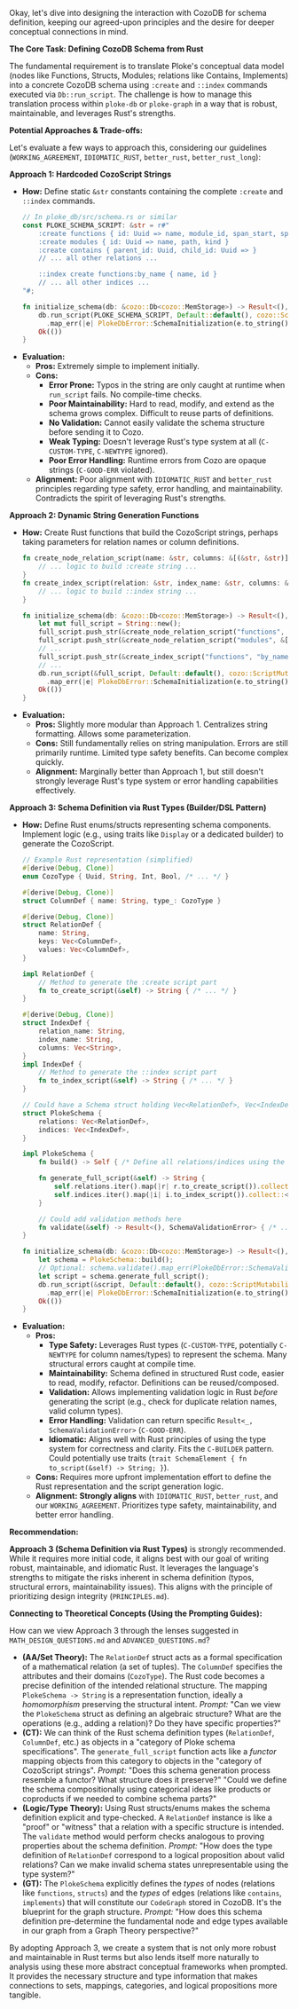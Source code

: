 Okay, let's dive into designing the interaction with CozoDB for schema definition, keeping our agreed-upon principles and the desire for deeper conceptual connections in mind.

**The Core Task: Defining CozoDB Schema from Rust**

The fundamental requirement is to translate Ploke's conceptual data model (nodes like Functions, Structs, Modules; relations like Contains, Implements) into a concrete CozoDB schema using `:create` and `::index` commands executed via `Db::run_script`. The challenge is how to manage this translation process within `ploke-db` or `ploke-graph` in a way that is robust, maintainable, and leverages Rust's strengths.

**Potential Approaches & Trade-offs:**

Let's evaluate a few ways to approach this, considering our guidelines (`WORKING_AGREEMENT`, `IDIOMATIC_RUST`, `better_rust`, `better_rust_long`):

**Approach 1: Hardcoded CozoScript Strings**

*   **How:** Define static `&str` constants containing the complete `:create` and `::index` commands.
    ```rust
    // In ploke_db/src/schema.rs or similar
    const PLOKE_SCHEMA_SCRIPT: &str = r#"
        :create functions { id: Uuid => name, module_id, span_start, span_end }
        :create modules { id: Uuid => name, path, kind }
        :create contains { parent_id: Uuid, child_id: Uuid => }
        // ... all other relations ...

        ::index create functions:by_name { name, id }
        // ... all other indices ...
    "#;

    fn initialize_schema(db: &cozo::Db<cozo::MemStorage>) -> Result<(), PlokeDbError> {
        db.run_script(PLOKE_SCHEMA_SCRIPT, Default::default(), cozo::ScriptMutability::Mutable)
          .map_err(|e| PlokeDbError::SchemaInitialization(e.to_string()))?; // Basic error wrapping
        Ok(())
    }
    ```
*   **Evaluation:**
    *   **Pros:** Extremely simple to implement initially.
    *   **Cons:**
        *   **Error Prone:** Typos in the string are only caught at runtime when `run_script` fails. No compile-time checks.
        *   **Poor Maintainability:** Hard to read, modify, and extend as the schema grows complex. Difficult to reuse parts of definitions.
        *   **No Validation:** Cannot easily validate the schema structure before sending it to Cozo.
        *   **Weak Typing:** Doesn't leverage Rust's type system at all (`C-CUSTOM-TYPE`, `C-NEWTYPE` ignored).
        *   **Poor Error Handling:** Runtime errors from Cozo are opaque strings (`C-GOOD-ERR` violated).
    *   **Alignment:** Poor alignment with `IDIOMATIC_RUST` and `better_rust` principles regarding type safety, error handling, and maintainability. Contradicts the spirit of leveraging Rust's strengths.

**Approach 2: Dynamic String Generation Functions**

*   **How:** Create Rust functions that build the CozoScript strings, perhaps taking parameters for relation names or column definitions.
    ```rust
    fn create_node_relation_script(name: &str, columns: &[(&str, &str)]) -> String {
        // ... logic to build :create string ...
    }
    fn create_index_script(relation: &str, index_name: &str, columns: &[&str]) -> String {
        // ... logic to build ::index string ...
    }

    fn initialize_schema(db: &cozo::Db<cozo::MemStorage>) -> Result<(), PlokeDbError> {
        let mut full_script = String::new();
        full_script.push_str(&create_node_relation_script("functions", &[("id", "Uuid"), ("name", "String"), /*...*/]));
        full_script.push_str(&create_node_relation_script("modules", &[/*...*/]));
        // ...
        full_script.push_str(&create_index_script("functions", "by_name", &["name", "id"]));
        // ...
        db.run_script(&full_script, Default::default(), cozo::ScriptMutability::Mutable)
          .map_err(|e| PlokeDbError::SchemaInitialization(e.to_string()))?;
        Ok(())
    }
    ```
*   **Evaluation:**
    *   **Pros:** Slightly more modular than Approach 1. Centralizes string formatting. Allows some parameterization.
    *   **Cons:** Still fundamentally relies on string manipulation. Errors are still primarily runtime. Limited type safety benefits. Can become complex quickly.
    *   **Alignment:** Marginally better than Approach 1, but still doesn't strongly leverage Rust's type system or error handling capabilities effectively.

**Approach 3: Schema Definition via Rust Types (Builder/DSL Pattern)**

*   **How:** Define Rust enums/structs representing schema components. Implement logic (e.g., using traits like `Display` or a dedicated builder) to generate the CozoScript.
    ```rust
    // Example Rust representation (simplified)
    #[derive(Debug, Clone)]
    enum CozoType { Uuid, String, Int, Bool, /* ... */ }

    #[derive(Debug, Clone)]
    struct ColumnDef { name: String, type_: CozoType }

    #[derive(Debug, Clone)]
    struct RelationDef {
        name: String,
        keys: Vec<ColumnDef>,
        values: Vec<ColumnDef>,
    }

    impl RelationDef {
        // Method to generate the :create script part
        fn to_create_script(&self) -> String { /* ... */ }
    }

    #[derive(Debug, Clone)]
    struct IndexDef {
        relation_name: String,
        index_name: String,
        columns: Vec<String>,
    }
    impl IndexDef {
        // Method to generate the ::index script part
        fn to_index_script(&self) -> String { /* ... */ }
    }

    // Could have a Schema struct holding Vec<RelationDef>, Vec<IndexDef>
    struct PlokeSchema {
        relations: Vec<RelationDef>,
        indices: Vec<IndexDef>,
    }

    impl PlokeSchema {
        fn build() -> Self { /* Define all relations/indices using the structs */ }

        fn generate_full_script(&self) -> String {
            self.relations.iter().map(|r| r.to_create_script()).collect::<Vec<_>>().join("\n") + "\n" +
            self.indices.iter().map(|i| i.to_index_script()).collect::<Vec<_>>().join("\n")
        }

        // Could add validation methods here
        fn validate(&self) -> Result<(), SchemaValidationError> { /* ... */ }
    }

    fn initialize_schema(db: &cozo::Db<cozo::MemStorage>) -> Result<(), PlokeDbError> {
        let schema = PlokeSchema::build();
        // Optional: schema.validate().map_err(PlokeDbError::SchemaValidation)?;
        let script = schema.generate_full_script();
        db.run_script(&script, Default::default(), cozo::ScriptMutability::Mutable)
          .map_err(|e| PlokeDbError::SchemaInitialization(e.to_string()))?;
        Ok(())
    }
    ```
*   **Evaluation:**
    *   **Pros:**
        *   **Type Safety:** Leverages Rust types (`C-CUSTOM-TYPE`, potentially `C-NEWTYPE` for column names/types) to represent the schema. Many structural errors caught at compile time.
        *   **Maintainability:** Schema defined in structured Rust code, easier to read, modify, refactor. Definitions can be reused/composed.
        *   **Validation:** Allows implementing validation logic in Rust *before* generating the script (e.g., check for duplicate relation names, valid column types).
        *   **Error Handling:** Validation can return specific `Result<_, SchemaValidationError>` (`C-GOOD-ERR`).
        *   **Idiomatic:** Aligns well with Rust principles of using the type system for correctness and clarity. Fits the `C-BUILDER` pattern. Could potentially use traits (`trait SchemaElement { fn to_script(&self) -> String; }`).
    *   **Cons:** Requires more upfront implementation effort to define the Rust representation and the script generation logic.
    *   **Alignment:** **Strongly aligns** with `IDIOMATIC_RUST`, `better_rust`, and our `WORKING_AGREEMENT`. Prioritizes type safety, maintainability, and better error handling.

**Recommendation:**

**Approach 3 (Schema Definition via Rust Types)** is strongly recommended. While it requires more initial code, it aligns best with our goal of writing robust, maintainable, and idiomatic Rust. It leverages the language's strengths to mitigate the risks inherent in schema definition (typos, structural errors, maintainability issues). This aligns with the principle of prioritizing design integrity (`PRINCIPLES.md`).

**Connecting to Theoretical Concepts (Using the Prompting Guides):**

How can we view Approach 3 through the lenses suggested in `MATH_DESIGN_QUESTIONS.md` and `ADVANCED_QUESTIONS.md`?

*   **(AA/Set Theory):** The `RelationDef` struct acts as a formal specification of a mathematical relation (a set of tuples). The `ColumnDef` specifies the attributes and their domains (`CozoType`). The Rust code becomes a precise definition of the intended relational structure. The mapping `PlokeSchema -> String` is a representation function, ideally a *homomorphism* preserving the structural intent. *Prompt:* "Can we view the `PlokeSchema` struct as defining an algebraic structure? What are the operations (e.g., adding a relation)? Do they have specific properties?"
*   **(CT):** We can think of the Rust schema definition types (`RelationDef`, `ColumnDef`, etc.) as objects in a "category of Ploke schema specifications". The `generate_full_script` function acts like a *functor* mapping objects from this category to objects in the "category of CozoScript strings". *Prompt:* "Does this schema generation process resemble a functor? What structure does it preserve?" "Could we define the schema compositionally using categorical ideas like products or coproducts if we needed to combine schema parts?"
*   **(Logic/Type Theory):** Using Rust structs/enums makes the schema definition explicit and type-checked. A `RelationDef` instance is like a "proof" or "witness" that a relation with a specific structure is intended. The `validate` method would perform checks analogous to proving properties about the schema definition. *Prompt:* "How does the type definition of `RelationDef` correspond to a logical proposition about valid relations? Can we make invalid schema states unrepresentable using the type system?"
*   **(GT):** The `PlokeSchema` explicitly defines the *types* of nodes (relations like `functions`, `structs`) and the *types* of edges (relations like `contains`, `implements`) that will constitute our `CodeGraph` stored in CozoDB. It's the blueprint for the graph structure. *Prompt:* "How does this schema definition pre-determine the fundamental node and edge types available in our graph from a Graph Theory perspective?"

By adopting Approach 3, we create a system that is not only more robust and maintainable in Rust terms but also lends itself more naturally to analysis using these more abstract conceptual frameworks when prompted. It provides the necessary structure and type information that makes connections to sets, mappings, categories, and logical propositions more tangible.
